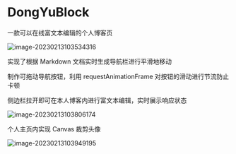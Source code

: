 # DongYuBlock

一款可以在线富文本编辑的个人博客页

![image-20230213103534316](https://gcore.jsdelivr.net/gh/XiaMingYu77/My-Markdown-Picture/img/202302131035599.png)

实现了根据 Markdown 文档实时生成导航栏进行平滑地移动

制作可拖动导航按钮，利用 requestAnimationFrame 对按钮的滑动进行节流防止卡顿



侧边栏拉开即可在本人博客内进行富文本编辑，实时展示响应状态

![image-20230213103806174](https://gcore.jsdelivr.net/gh/XiaMingYu77/My-Markdown-Picture/img/202302131038354.png)

个人主页内实现 Canvas 裁剪头像

![image-20230213103949195](https://gcore.jsdelivr.net/gh/XiaMingYu77/My-Markdown-Picture/img/202302131039500.png)

